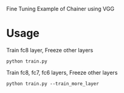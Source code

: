 
Fine Tuning Example of Chainer using VGG

# Usage

Train fc8 layer, Freeze other layers

```
python train.py
```

Train fc8, fc7, fc6 layers, Freeze other layers

```
python train.py --train_more_layer
```
